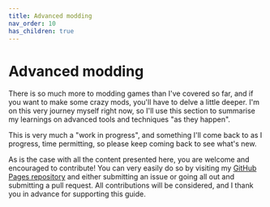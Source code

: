 ```yaml
---
title: Advanced modding
nav_order: 10
has_children: true
---
```


# Advanced modding

There is so much more to modding games than I've covered so far, and if you want to make some crazy mods, you'll have to delve a little deeper. I'm on this very journey myself right now, so I'll use this section to summarise my learnings on advanced tools and techniques "as they happen".

This is very much a "work in progress", and something I'll come back to as I progress, time permitting, so please keep coming back to see what's new.

As is the case with all the content presented here, you are welcome and encouraged to contribute! You can very easily do so by visiting my [GitHub Pages repository](https://github.com/mroshaw/mroshaw.github.io) and either submitting an issue or going all out and submitting a pull request. All contributions will be considered, and I thank you in advance for supporting this guide.

